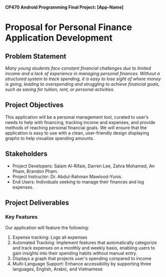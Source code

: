 **CP470 Android Programming Final Project: [App-Name]**

# Proposal for Personal Finance Application Development

## Problem Statement

*Many young students face constant financial challenges due to limited income and a lack of experience in managing personal finances. Without a structured system to track spending, it is easy to lose sight of where money is going, leading to overspending and struggling to achieve financial goals, such as saving for tuition, rent, or personal activities.*

## Project Objectives

This application will be a personal management tool, curated to user’s needs to help with financing, tracking income and expenses, and provide methods of reaching personal financial goals. We will ensure that the application is easy to use with a clean, user-friendly design displaying graphs to help visualize spending amounts.

## Stakeholders

- Project Developers:  Salam Al-Rifaie, Darren Lee, Zahra Mohamed, An Pham, Brandon Pham.
- Project Instructor: Dr. Abdul-Rahman Mawlood-Yunis.
- End Users:  Individuals seeking to manage their finances and log expenses.

## Project Deliverables

### Key Features

Our application will feature the following:

1. Expense tracking: Logs all expenses
2. Automated Tracking: Implement features that automatically categorize and track expenses on a monthly and weekly basis, enabling users to gain insights into their spending habits without manual entry.
3. Displays a graph that projects user's spending compared to income
4. Multi-Language Support: Enhance accessibility by supporting three languages, English, Arabic, and Vietnamese
